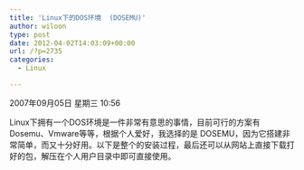 ```yaml
---
title: 'Linux下的DOS环境  (DOSEMU)'
author: wiloon
type: post
date: 2012-04-02T14:03:09+00:00
url: /?p=2735
categories:
  - Linux

---
```

2007年09月05日 星期三 10:56
  
Linux下拥有一个DOS环境是一件非常有意思的事情，目前可行的方案有Dosemu、Vmware等等，根据个人爱好，我选择的是 DOSEMU，因为它搭建非常简单，而又十分好用。以下是整个的安装过程，最后还可以从网站上直接下载打好的包，解压在个人用户目录中即可直接使用。